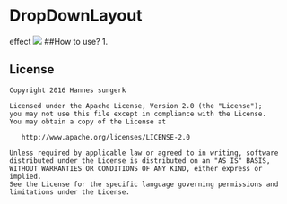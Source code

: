 # DropDownLayout
effect
![](https://github.com/sungerk/DropDownLayout/blob/master/art/shutcut.gif)
##How to use?
1.




## License

```
Copyright 2016 Hannes sungerk

Licensed under the Apache License, Version 2.0 (the "License");
you may not use this file except in compliance with the License.
You may obtain a copy of the License at

   http://www.apache.org/licenses/LICENSE-2.0

Unless required by applicable law or agreed to in writing, software
distributed under the License is distributed on an "AS IS" BASIS,
WITHOUT WARRANTIES OR CONDITIONS OF ANY KIND, either express or implied.
See the License for the specific language governing permissions and
limitations under the License.
```
